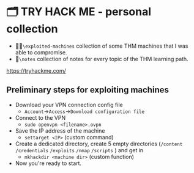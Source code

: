# 🗂️ TRY HACK ME - personal collection 
- 🧑‍💻`\exploited-machines` collection of some THM machines that I was able to compromise.
- 📖`\notes` collection of notes for every topic of the THM learning path. 

https://tryhackme.com/

## Preliminary steps for exploiting machines

- Download your VPN connection config file 
  - `Account`->`Access`->`Download configuration file`
- Connect to the VPN
  - `sudo openvpn <filename>.ovpn`
- Save the IP address of the machine
  - `settarget <IP>` (custom command)
- Create a dedicated directory, create 5 empty directories (`/content` `/credentials` `/exploits` `/nmap` `/scripts` ) and get in
  - `mkhackdir <machine dir>` (custom function)
- Now you're ready to start.